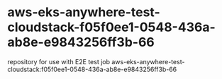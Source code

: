 # aws-eks-anywhere-test-cloudstack-f05f0ee1-0548-436a-ab8e-e9843256ff3b-66
repository for use with E2E test job aws-eks-anywhere-test-cloudstack:f05f0ee1-0548-436a-ab8e-e9843256ff3b-66
